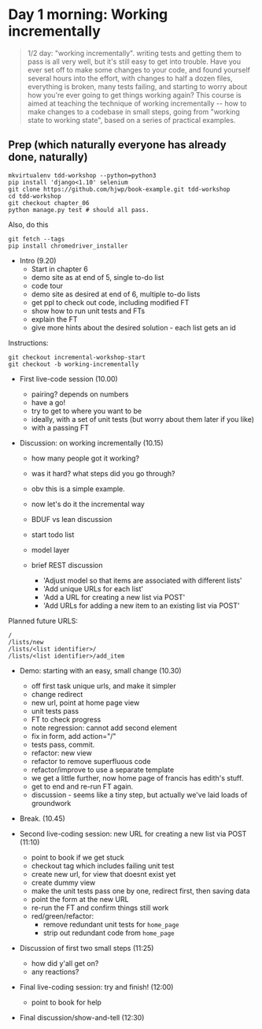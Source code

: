 
# Day 1 morning: Working incrementally

> 1/2 day: "working incrementally".  writing tests and getting them to pass is
> all very well, but it's still easy to get into trouble.  Have you ever set
> off to make some changes to your code, and found yourself several hours into
> the effort, with changes to half a dozen files, everything is broken, many
> tests failing, and starting to worry about how you're ever going to get
> things working again?  This course is aimed at teaching the technique of
> working incrementally -- how to make changes to a codebase in small steps,
> going from "working state to working state", based on a series of practical
> examples.

## Prep (which naturally everyone has already done, naturally)

```
mkvirtualenv tdd-workshop --python=python3
pip install 'django<1.10' selenium
git clone https://github.com/hjwp/book-example.git tdd-workshop
cd tdd-workshop
git checkout chapter_06
python manage.py test # should all pass.
```

Also, do this

```
git fetch --tags
pip install chromedriver_installer
```


* Intro (9.20)
  - Start in chapter 6
  - demo site as at end of 5, single to-do list
  - code tour
  - demo site as desired at end of 6, multiple to-do lists
  - get ppl to check out code, including modified FT
  - show how to run unit tests and FTs
  - explain the FT
  - give more hints about the desired solution - each list gets an id


Instructions:

    git checkout incremental-workshop-start
    git checkout -b working-incrementally



* First live-code session (10.00)
  - pairing? depends on numbers
  - have a go!
  - try to get to where you want to be
  - ideally, with a set of unit tests (but worry about them later if you like)
  - with a passing FT




* Discussion: on working incrementally (10.15)
  - how many people got it working?
  - was it hard?  what steps did you go through?
  - obv this is a simple example.
  - now let's do it the incremental way
  - BDUF vs lean discussion
  - start todo list
  - model layer
  - brief REST discussion

    * 'Adjust model so that items are associated with different lists'
    * 'Add unique URLs for each list'
    * 'Add a URL for creating a new list via POST'
    * 'Add URLs for adding a new item to an existing list via POST'


Planned future URLS:

    / 
    /lists/new
    /lists/<list identifier>/
    /lists/<list identifier>/add_item


* Demo: starting with an easy, small change (10.30)
  * off first task unique urls, and make it simpler
  * change redirect
  * new url, point at home page view
  * unit tests pass
  * FT to check progress
  * note regression: cannot add second element
  * fix in form, add action="/"
  * tests pass, commit.
  * refactor: new view
  * refactor to remove superfluous code
  * refactor/improve to use a separate template
  * we get a little further, now home page of francis has edith's stuff.
  * get to end and re-run FT again.
  * discussion - seems like a tiny step, but actually we've laid loads of groundwork

* Break. (10.45)

* Second live-coding session: new URL for creating a new list via POST (11:10)
  * point to book if we get stuck
  * checkout tag which includes failing unit test
  * create new url, for view that doesnt exist yet
  * create dummy view
  * make the unit tests pass one by one, redirect first, then saving data
  * point the form at the new URL
  * re-run the FT and confirm things still work
  * red/green/refactor:
    - remove redundant unit tests for `home_page`
    - strip out redundant code from `home_page`


* Discussion of first two small steps (11:25)
  - how did y'all get on?
  - any reactions?

* Final live-coding session:  try and finish! (12:00)
  - point to book for help

* Final discussion/show-and-tell (12:30)


